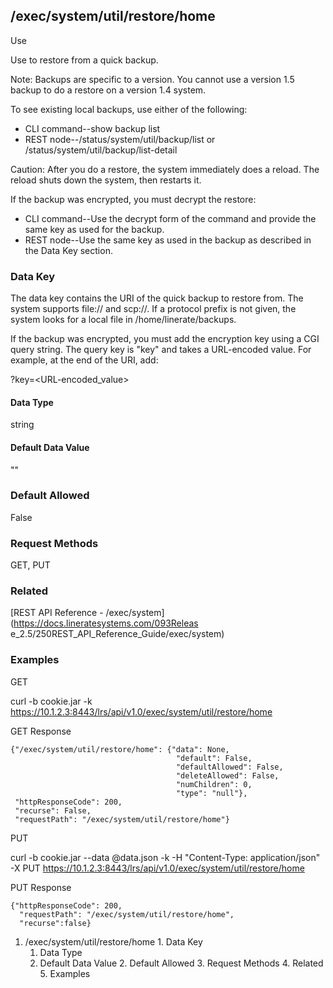 ## /exec/system/util/restore/home

Use

Use to restore from a quick backup.

Note: Backups are specific to a version. You cannot use a version 1.5 backup
to do a restore on a version 1.4 system.

To see existing local backups, use either of the following:

  * CLI command--show backup list
  * REST node--/status/system/util/backup/list or /status/system/util/backup/list-detail

Caution: After you do a restore, the system immediately does a reload. The
reload shuts down the system, then restarts it.

If the backup was encrypted, you must decrypt the restore:

  * CLI command--Use the decrypt form of the command and provide the same key as used for the backup.
  * REST node--​Use the same key as used in the backup as described in the Data Key section.

### Data Key

The data key contains the URI of the quick backup to restore from. The system
supports file:// and scp://. If a protocol prefix is not given, the system
looks for a local file in /home/linerate/backups.

If the backup was encrypted, you must add the encryption key using a CGI query
string. The query key is "key" and takes a URL-encoded value. For example, at
the end of the URI, add:

​?key=<URL-encoded_value>

#### Data Type

string

#### Default Data Value

""

### Default Allowed

False

### Request Methods

GET, PUT

### Related

[REST API Reference - /exec/system](https://docs.lineratesystems.com/093Releas
e_2.5/250REST_API_Reference_Guide/exec/system)

### Examples

GET

curl -b cookie.jar -k
https://10.1.2.3:8443/lrs/api/v1.0/exec/system/util/restore/home

GET Response

    
    
    {"/exec/system/util/restore/home": {"data": None,
                                         "default": False,
                                         "defaultAllowed": False,
                                         "deleteAllowed": False,
                                         "numChildren": 0,
                                         "type": "null"},
     "httpResponseCode": 200,
     "recurse": False,
     "requestPath": "/exec/system/util/restore/home"}
    

PUT

curl -b cookie.jar --data @data.json -k -H "Content-Type: application/json" -X
PUT https://10.1.2.3:8443/lrs/api/v1.0/exec/system/util/restore/home

PUT Response

    
    
    {"httpResponseCode": 200,
      "requestPath": "/exec/system/util/restore/home",
      "recurse":false}

  1. /exec/system/util/restore/home
    1. Data Key
      1. Data Type
      2. Default Data Value
    2. Default Allowed
    3. Request Methods
    4. Related
    5. Examples

